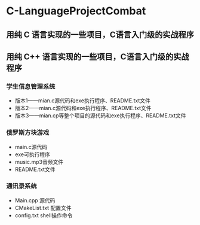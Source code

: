 # C-LanguageProjectCombat

## 用纯 C 语言实现的一些项目，C语言入门级的实战程序

## 用纯 C++ 语言实现的一些项目，C语言入门级的实战程序


### 学生信息管理系统
* 版本1——mian.c源代码和exe执行程序、README.txt文件
* 版本2——mian.c源代码和exe执行程序、README.txt文件
* 版本3——mian.cp等整个项目的源代码和exe执行程序、README.txt文件

### 俄罗斯方块游戏
* main.c源代码
* exe可执行程序
* music.mp3音频文件
* README.txt文件


### 通讯录系统
* Main.cpp 源代码
* CMakeList.txt 配置文件
* config.txt shell操作命令
